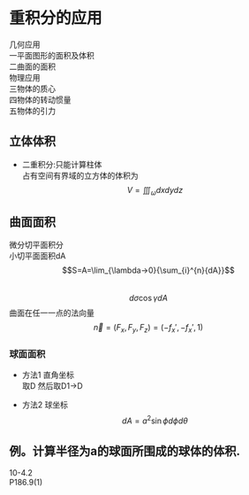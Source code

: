 # 重积分的应用
几何应用  
一平面图形的面积及体积  
二曲面的面积  
物理应用  
三物体的质心  
四物体的转动惯量  
五物体的引力

## 立体体积  
- 二重积分:只能计算柱体  
占有空间有界域的立方体的体积为  
$$V=\iiint_{\omega}{dxdydz}$$  
## 曲面面积  
微分切平面积分  
小切平面面积dA  
$$S=A=\lim_{\lambda→0}{\sum_{i}^{n}{dA}}$$  
$$d\sigma\cos{\gamma}dA$$
曲面在任一一点的法向量  
$$\vec{n}=(F_x,F_y,F_z)=(-f_x',-f_x',1)$$
### 球面面积   
- 方法1 直角坐标  
取D
然后取D1→D

- 方法2 球坐标  
$$dA=a^2\sin{\phi}d\phi d\theta$$





## 例。计算半径为a的球面所围成的球体的体积.  


10-4.2  
P186.9(1)
